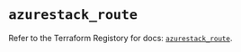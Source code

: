 # `azurestack_route`

Refer to the Terraform Registory for docs: [`azurestack_route`](https://www.terraform.io/docs/providers/azurestack/r/route).
